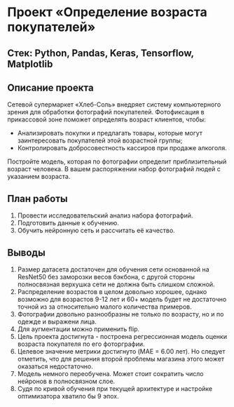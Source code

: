 # Проект «Определение возраста покупателей»

## Стек: Python, Pandas, Keras, Tensorflow, Matplotlib

## Описание проекта

Сетевой супермаркет «Хлеб-Соль» внедряет систему компьютерного зрения для обработки фотографий покупателей. Фотофиксация в прикассовой зоне поможет определять возраст клиентов, чтобы:

- Анализировать покупки и предлагать товары, которые могут заинтересовать покупателей этой возрастной группы;
- Контролировать добросовестность кассиров при продаже алкоголя.

Постройте модель, которая по фотографии определит приблизительный возраст человека. В вашем распоряжении набор фотографий людей с указанием возраста.

## План работы

1. Провести исследовательский анализ набора фотографий.
2. Подготовить данные к обучению.
3. Обучить нейронную сеть и рассчитать её качество.

## Выводы

1. Размер датасета достаточен для обучения сети основанной на ResNet50 без заморозки весов бэкбона, с другой стороны полносвязная верхушка сети не должна быть слишком сложной.
2. Распределение возрастов в целом довольно хорошее, однако возможно для возрастов 9-12 лет и 60+ модель будет не достаточно точной из за относительно малого количества примеров.
3. Фотографии довольно разнообразны не только по возрасту, но и по одежде и выражени лица.
4. Для аугментации можно применить flip.
5. Цель проекта достигнута - построена регрессионная модель оценки возраста покупателя по его фоторграфии.
6. Целевое значение метрики достигнуто (MAE = 6.00 лет). Но следует отметить, что для решения второй проблемы магазина этого может оказаться недостаточно.
7. Модель немного переобучена. Может стоит сократить число нейронов в полносвязном слое.
8. Судя по кривой обучения при текущей архитектуре и настройке оптимизатора хватило бы 9 эпох.
